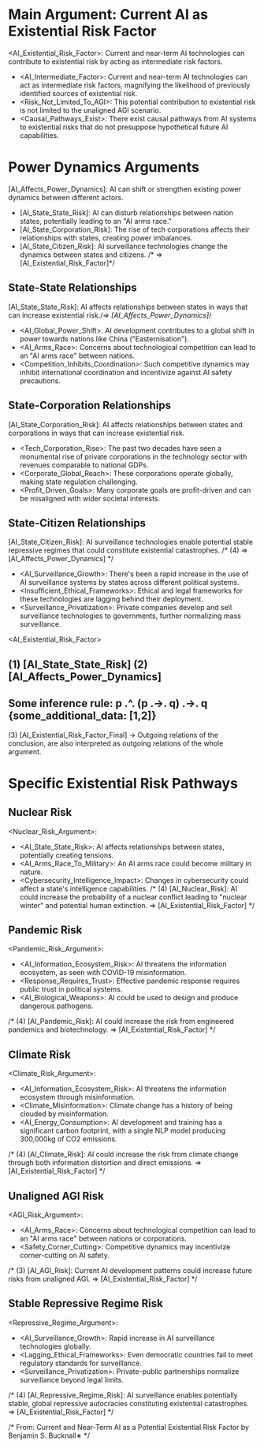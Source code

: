 # Main Argument: Current AI as Existential Risk Factor

<AI_Existential_Risk_Factor>: Current and near-term AI technologies can contribute to existential risk by acting as intermediate risk factors.
  + <AI_Intermediate_Factor>: Current and near-term AI technologies can act as intermediate risk factors, magnifying the likelihood of previously identified sources of existential risk.
  + <Risk_Not_Limited_To_AGI>: This potential contribution to existential risk is not limited to the unaligned AGI scenario.
  + <Causal_Pathways_Exist>: There exist causal pathways from AI systems to existential risks that do not presuppose hypothetical future AI capabilities.


# Power Dynamics Arguments

[AI_Affects_Power_Dynamics]: AI can shift or strengthen existing power dynamics between different actors.
  + [AI_State_State_Risk]: AI can disturb relationships between nation states, potentially leading to an "AI arms race."
  + [AI_State_Corporation_Risk]: The rise of tech corporations affects their relationships with states, creating power imbalances.
  + [AI_State_Citizen_Risk]: AI surveillance technologies change the dynamics between states and citizens.
   /* => [AI_Existential_Risk_Factor]*/

## State-State Relationships

[AI_State_State_Risk]: AI affects relationships between states in ways that can increase existential risk./*=> [AI_Affects_Power_Dynamics]*/
 + <AI_Global_Power_Shift>: AI development contributes to a global shift in power towards nations like China ("Easternisation").
 + <AI_Arms_Race>: Concerns about technological competition can lead to an "AI arms race" between nations.
 + <Competition_Inhibits_Coordination>: Such competitive dynamics may inhibit international coordination and incentivize against AI safety precautions.


## State-Corporation Relationships

[AI_State_Corporation_Risk]: AI affects relationships between states and corporations in ways that can increase existential risk.
 + <Tech_Corporation_Rise>: The past two decades have seen a monumental rise of private corporations in the technology sector with revenues comparable to national GDPs.
 + <Corporate_Global_Reach>: These corporations operate globally, making state regulation challenging.
 + <Profit_Driven_Goals>: Many corporate goals are profit-driven and can be misaligned with wider societal interests.


## State-Citizen Relationships

[AI_State_Citizen_Risk]: AI surveillance technologies enable potential stable repressive regimes that could constitute existential catastrophes.
/* 
(4) => [AI_Affects_Power_Dynamics]
*/
 + <AI_Surveillance_Growth>: There's been a rapid increase in the use of AI surveillance systems by states across different political systems.
 + <Insufficient_Ethical_Frameworks>: Ethical and legal frameworks for these technologies are lagging behind their deployment.
 + <Surveillance_Privatization>: Private companies develop and sell surveillance technologies to governments, further normalizing mass surveillance.

<AI_Existential_Risk_Factor>

(1) [AI_State_State_Risk]
(2) [AI_Affects_Power_Dynamics]
--
Some inference rule: p .^. (p .->. q) .->. q {some_additional_data: [1,2]}
--
(3) [AI_Existential_Risk_Factor_Final]
  -> Outgoing relations of the conclusion, are also interpreted as outgoing relations of the whole argument.









# Specific Existential Risk Pathways

## Nuclear Risk

<Nuclear_Risk_Argument>:
  + <AI_State_State_Risk>: AI affects relationships between states, potentially creating tensions.
  +  <AI_Arms_Race_To_Military>: An AI arms race could become military in nature.
  + <Cybersecurity_Intelligence_Impact>: Changes in cybersecurity could affect a state's intelligence capabilities.
/* 
(4) [AI_Nuclear_Risk]: AI could increase the probability of a nuclear conflict leading to "nuclear winter" and potential human extinction. => [AI_Existential_Risk_Factor]
*/

## Pandemic Risk

<Pandemic_Risk_Argument>: 
  + <AI_Information_Ecosystem_Risk>: AI threatens the information ecosystem, as seen with COVID-19 misinformation.
  + <Response_Requires_Trust>: Effective pandemic response requires public trust in political systems.
  + <AI_Biological_Weapons>: AI could be used to design and produce dangerous pathogens.

/* 
(4) [AI_Pandemic_Risk]: AI could increase the risk from engineered pandemics and biotechnology. => [AI_Existential_Risk_Factor]
*/

## Climate Risk

<Climate_Risk_Argument>:
  + <AI_Information_Ecosystem_Risk>: AI threatens the information ecosystem through misinformation.
  +  <Climate_Misinformation>: Climate change has a history of being clouded by misinformation.
  +  <AI_Energy_Consumption>: AI development and training has a significant carbon footprint, with a single NLP model producing 300,000kg of CO2 emissions.

/* 
(4) [AI_Climate_Risk]: AI could increase the risk from climate change through both information distortion and direct emissions. => [AI_Existential_Risk_Factor]
*/


## Unaligned AGI Risk

<AGI_Risk_Argument>:
  + <AI_Arms_Race>: Concerns about technological competition can lead to an "AI arms race" between nations or corporations.
  + <Safety_Corner_Cutting>: Competitive dynamics may incentivize corner-cutting on AI safety.

/* 
(3) [AI_AGI_Risk]: Current AI development patterns could increase future risks from unaligned AGI. => [AI_Existential_Risk_Factor]
*/


## Stable Repressive Regime Risk


<Repressive_Regime_Argument>:
  + <AI_Surveillance_Growth>: Rapid increase in AI surveillance technologies globally.
  + <Lagging_Ethical_Frameworks>: Even democratic countries fail to meet regulatory standards for surveillance.
  + <Surveillance_Privatization>: Private-public partnerships normalize surveillance beyond legal limits.

/* 
(4) [AI_Repressive_Regime_Risk]: AI surveillance enables potentially stable, global repressive autocracies constituting existential catastrophes. => [AI_Existential_Risk_Factor]
*/




/* 
From: Current and Near-Term AI as a Potential Existential Risk Factor by Benjamin S. Bucknall∗
*/
